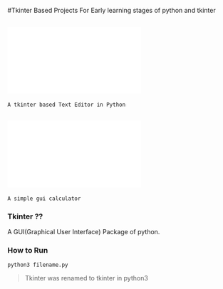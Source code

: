 #Tkinter Based Projects
For Early learning stages of python and tkinter

## ![Text Editor](texteditor/README.md)

```
A tkinter based Text Editor in Python
```

## ![Calculator](calculator/README.md) 

```
A simple gui calculator 
```

### Tkinter ??
A GUI(Graphical User Interface) Package of python.

### How to Run
```
python3 filename.py
```
> Tkinter was renamed to tkinter in python3
